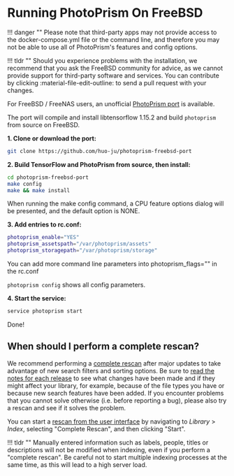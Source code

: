 # Running PhotoPrism On FreeBSD

!!! danger ""
    Please note that third-party apps may not provide access to the docker-compose.yml file or the command line, and therefore you may not be able to use all of PhotoPrism's features and config options.

!!! tldr ""
    Should you experience problems with the installation, we recommend that you ask the FreeBSD community for advice, as we cannot provide support for third-party software and services. You can contribute by clicking :material-file-edit-outline: to send a pull request with your changes.

For FreeBSD / FreeNAS users, an unofficial [PhotoPrism port](https://github.com/huo-ju/photoprism-freebsd-port) 
is available.

The port will compile and install libtensorflow 1.15.2 and build `photoprism` from source on FreeBSD.

**1. Clone or download the port:**

```bash
git clone https://github.com/huo-ju/photoprism-freebsd-port
```

**2. Build TensorFlow and PhotoPrism from source, then install:**

```bash
cd photoprism-freebsd-port
make config
make && make install
```

When running the make config command, a CPU feature options dialog will be presented, and the default option is NONE.

**3. Add entries to rc.conf:**

```bash
photoprism_enable="YES"
photoprism_assetspath="/var/photoprism/assets"
photoprism_storagepath="/var/photoprism/storage"
```

You can add more command line parameters into photoprism_flags="" in the rc.conf

`photoprism config` shows all config parameters. 

**4. Start the service:**

```bash
service photoprism start
```

Done!

## When should I perform a complete rescan?

We recommend performing a [complete rescan](../../user-guide/library/originals.md#when-should-complete-rescan-be-selected) after major updates to take advantage of new search filters and sorting options. Be sure to [read the notes for each release](../../release-notes.md) to see what changes have been made and if they might affect your library, for example, because of the file types you have or because new search features have been added. If you encounter problems that you cannot solve otherwise (i.e. before reporting a bug), please also try a rescan and see if it solves the problem.

You can start a [rescan from the user interface](../../user-guide/library/originals.md) by navigating to *Library* > *Index*, selecting "Complete Rescan", and then clicking "Start".

!!! tldr ""
    Manually entered information such as labels, people, titles or descriptions will not be modified when indexing, even if you perform a "complete rescan". Be careful not to start multiple indexing processes at the same time, as this will lead to a high server load.
